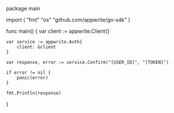 package main

import (
    "fmt"
    "os"
    "github.com/appwrite/go-sdk"
)

func main() {
    var client := appwrite.Client{}


    var service := appwrite.Auth{
        client: &client
    }

    var response, error := service.Confirm("[USER_ID]", "[TOKEN]")

    if error != nil {
        panic(error)
    }

    fmt.Println(response)
}